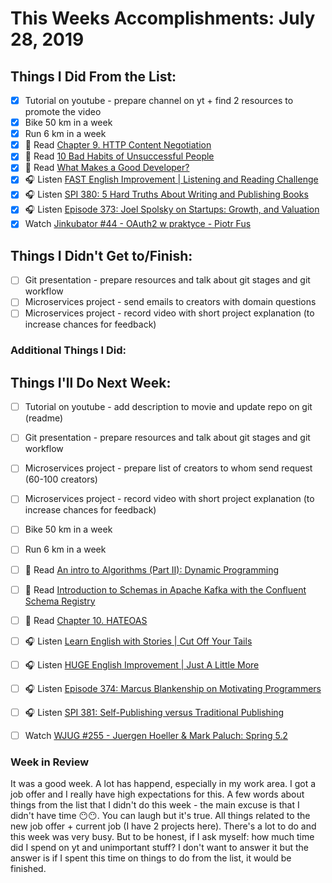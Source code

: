 # This Weeks Accomplishments: July 28, 2019

## Things I Did From the List:

- [x] Tutorial on youtube - prepare channel on yt + find 2 resources to promote the video
- [x] Bike 50 km in a week
- [x] Run 6 km in a week
- [x] 📗 Read [Chapter 9. HTTP Content Negotiation](https://dennis-xlc.gitbooks.io/restful-java-with-jax-rs-2-0-2rd-edition/content/en/part1/chapter9/http_content_negotiation.html)
- [x] 📗 Read [10 Bad Habits of Unsuccessful People](https://forge.medium.com/10-habits-of-unsuccessful-people-you-dont-want-to-copy-d401ac677c91)
- [x] 📗 Read [What Makes a Good Developer?](https://blog.usejournal.com/what-makes-a-good-developer-80330712e22)
- [x] 🎧 Listen [FAST English Improvement | Listening and Reading Challenge](https://www.youtube.com/watch?v=2rKzwtMr4ro)
- [x] 🎧 Listen [SPI 380: 5 Hard Truths About Writing and Publishing Books](https://www.smartpassiveincome.com/podcasts/5-hard-truths-about-writing-and-publishing-books/)
- [x] 🎧 Listen [Episode 373: Joel Spolsky on Startups: Growth, and Valuation](https://www.se-radio.net/2019/07/episode-373-joel-spolsky-on-startups-growth-and-valuation/)
- [x] Watch [Jinkubator #44 - OAuth2 w praktyce - Piotr Fus](https://www.youtube.com/watch?v=E0rSFwytwcQ)

## Things I Didn't Get to/Finish:

- [ ] Git presentation - prepare resources and talk about git stages and git workflow
- [ ] Microservices project - send emails to creators with domain questions
- [ ] Microservices project - record video with short project explanation (to increase chances for feedback)

### Additional Things I Did:


## Things I'll Do Next Week:

- [ ] Tutorial on youtube - add description to movie and update repo on git (readme)
- [ ] Git presentation - prepare resources and talk about git stages and git workflow
- [ ] Microservices project - prepare list of creators to whom send request (60-100 creators)
- [ ] Microservices project - record video with short project explanation (to increase chances for feedback)
- [ ] Bike 50 km in a week
- [ ] Run 6 km in a week
- [ ] 📗 Read [An intro to Algorithms (Part II): Dynamic Programming](https://medium.com/free-code-camp/an-intro-to-algorithms-dynamic-programming-dd00873362bb)
- [ ] 📗 Read [Introduction to Schemas in Apache Kafka with the Confluent Schema Registry](https://medium.com/@stephane.maarek/introduction-to-schemas-in-apache-kafka-with-the-confluent-schema-registry-3bf55e401321)
- [ ] 📗 Read [Chapter 10. HATEOAS](https://dennis-xlc.gitbooks.io/restful-java-with-jax-rs-2-0-2rd-edition/content/en/part1/chapter10/hateoas.html)
- [ ] 🎧 Listen [Learn English with Stories | Cut Off Your Tails](https://www.youtube.com/watch?v=LVBWUeFOLWY)
- [ ] 🎧 Listen [HUGE English Improvement | Just A Little More](https://www.youtube.com/watch?v=L_n3q7Q3Ahg)
- [ ] 🎧 Listen [Episode 374: Marcus Blankenship on Motivating Programmers](https://www.se-radio.net/2019/07/episode-374-marcus-blankenship-on-motivating-programmers/)
- [ ] 🎧 Listen [SPI 381: Self-Publishing versus Traditional Publishing](https://www.smartpassiveincome.com/podcasts/self-publishing-versus-traditional-publishing/)
- [ ] Watch [WJUG #255 - Juergen Hoeller & Mark Paluch: Spring 5.2](https://www.youtube.com/watch?v=FS_vnfNE_sA)


### Week in Review
It was a good week. A lot has happend, especially in my work area. I got a job offer and I really have high expectations for this. A few words about things from the list that I didn't do this week - the main excuse is that I didn't have time 😶😶. You can laugh but it's true. All things related to the new job offer + current job (I have 2 projects here). There's a lot to do and this week was very busy. But to be honest, if I ask myself: how much time did I spend on yt and unimportant stuff? I don't want to answer it but the answer is if I spent this time on things to do from the list, it would be finished. 
